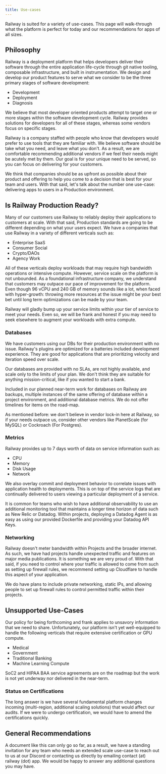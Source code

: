 ```yaml
---
title: Use-cases
---
```


Railway is suited for a variety of use-cases. This page will walk-through what the platform is perfect for today and our recommendations for apps of all sizes.

## Philosophy

Railway is a deployment platform that helps developers deliver their software through the entire application life-cycle through git native tooling, composable infrastructure, and built in instrumentation. We design and develop our product features to serve what we consider to be the three primary stages of software development:

- Development
- Deployment
- Diagnosis

We believe that most developer oriented products attempt to target one or more stages within the software development cycle. Railway provides solutions for developers for all of these stages, whereas some vendors focus on specific stages.

Railway is a company staffed with people who know that developers would prefer to use tools that they are familiar with. We believe software should be take what you need, and leave what you don't. As a result, we are comfortable recommending additional vendors if we feel their needs might be acutely met by them. Our goal is for your unique need to be served, so you can focus on delivering for your customers.

We think that companies should be as upfront as possible about their product and offering to help you come to a decision that is best for your team and users. With that said, let's talk about the number one use-case: delivering apps to users in a Production environment.

## Is Railway Production Ready?

Many of our customers use Railway to reliably deploy their applications to customers at scale. With that said, Production standards are going to be different depending on what your users expect. We have a companies that use Railway in a variety of different verticals such as:

- Enterprise SaaS
- Consumer Social
- Crypto/DAOs
- Agency Work

All of these verticals deploy workloads that may require high bandwidth operations or intensive compute. However, service scale on the platform is not unbounded. As a foundational infrastructure company, we understand that customers may outpace our pace of improvement for the platform. Even though 96 vCPU and 240 GB of memory sounds like a lot, when faced with hyper-growth: throwing more resources at the issue might be your best bet until long term optimizations can be made by your team.

Railway will gladly bump up your service limits within your tier of service to meet your needs. Even so, we will be frank and honest if you may need to seek elsewhere to augment your workloads with extra compute.

### Databases

We have customers using our DBs for their production environment with no issue. Railway's plugins are optimized for a batteries included development experience. They are good for applications that are prioritizing velocity and iteration speed over scale.

Our databases are provided with no SLAs, are not highly available, and scale only to the limits of your plan. We don't think they are suitable for anything mission-critical, like if you wanted to start a bank.

Included in our planned near-term work for databases on Railway are backups, multiple instances of the same offering of database within a project environment, and additional database metrics. We do not offer timelines for items on the road-map.

As mentioned before: we don't believe in vendor lock-in here at Railway, so if your needs outpace us, consider other vendors like PlanetScale (for MySQL) or Cockroach (For Postgres).

### Metrics

Railway provides up to 7 days worth of data on service information such as:

- CPU
- Memory
- Disk Usage
- Network

We also overlay commit and deployment behavior to correlate issues with application health to deployments. This is on top of the service logs that are continually delivered to users viewing a particular deployment of a service.

It is common for teams who wish to have additional observability to use an additional monitoring tool that maintains a longer time horizon of data such as New Relic or Datadog. Within projects, deploying a Datadog Agent is as easy as using our provided Dockerfile and providing your Datadog API Keys.

### Networking

Railway doesn't meter bandwidth within Projects and the broader internet. As such, we have had projects handle unexpected traffic and features on major media publications. It is something we are very proud of. With that said, if you need to control where your traffic is allowed to come from such as setting up firewall rules, we recommend setting up Cloudflare to handle this aspect of your application.

We do have plans to include private networking, static IPs, and allowing people to set up firewall rules to control permitted traffic within their projects.

## Unsupported Use-Cases

Our policy for being forthcoming and frank applies to unsavory information that we need to share. Unfortunately, our platform isn't yet well-equipped to handle the following verticals that require extensive certification or GPU compute.

- Medical
- Government
- Traditional Banking
- Machine Learning Compute

SoC2 and HIPAA BAA service agreements are on the roadmap but the work is not yet underway nor delivered in the near-term.

### Status on Certifications

The long answer is we have several fundamental platform changes incoming (multi-region, additional scaling solutions) that would affect our audits. If we were to undergo certification, we would have to amend the certifications quickly.

## General Recommendations

A document like this can only go so far, as a result, we have a standing invitation for any team who needs an extended scale use-case to reach out to us at our Discord or contacting us directly by emailing contact (at) railway (dot) app. We would be happy to answer any additional questions you may have.
